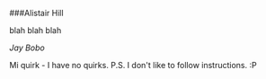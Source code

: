 ###Alistair Hill

blah blah blah

*Jay Bobo*

Mi quirk - I have no quirks. P.S. I don't like to follow instructions. :P
